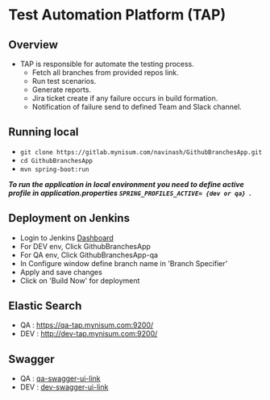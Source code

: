 # Test Automation Platform (TAP)

## Overview

* TAP is responsible for automate the testing process.
    - Fetch all branches from provided repos link.
    - Run test scenarios.
    - Generate reports.
    - Jira ticket create if any failure occurs in build formation.
    - Notification of failure send to defined Team and Slack channel.
    
   
## Running local

- `git clone https://gitlab.mynisum.com/navinash/GithubBranchesApp.git`
- `cd GithubBranchesApp`
- `mvn spring-boot:run`


***To run the application in local environment you need to define active profile in application.properties  `SPRING_PROFILES_ACTIVE= {dev or qa} `.***

## Deployment on Jenkins
- Login to Jenkins [Dashboard](http://20.39.52.170:8080/)
- For DEV env, Click GithubBranchesApp
- For QA env, Click GithubBranchesApp-qa
- In Configure window define branch name in 'Branch Specifier'
- Apply and save changes
- Click on 'Build Now' for deployment

## Elastic Search 
- QA  : https://qa-tap.mynisum.com:9200/
- DEV : http://dev-tap.mynisum.com:9200/

## Swagger
- QA  : [qa-swagger-ui-link](https://qa-tap.mynisum.com:8083/GithubBranchesApp/swagger-ui/index.html#)
- DEV : [dev-swagger-ui-link](https://dev-tap.mynisum.com:8083/GithubBranchesApp/swagger-ui/index.html#)
